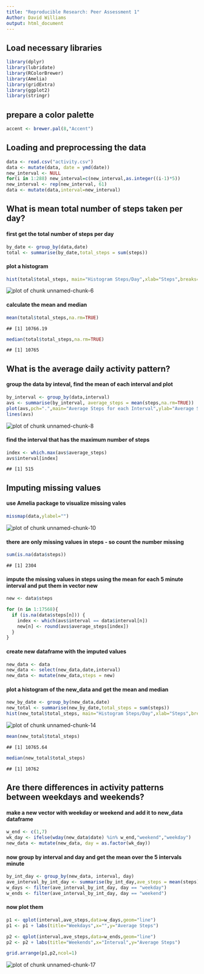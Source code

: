 ```yaml
---
title: "Reproducible Research: Peer Assessment 1"
Author: David Williams
output: html_document
---
```


## Load necessary libraries

```r
library(dplyr)
library(lubridate)
library(RColorBrewer)
library(Amelia)
library(gridExtra)
library(ggplot2)
library(stringr)
```

## prepare a color palette

```r
accent <- brewer.pal(8,"Accent")
```

## Loading and preprocessing the data

```r
data <- read.csv("activity.csv")
data <- mutate(data, date = ymd(date))
new_interval <- NULL
for(i in 1:288) new_interval=c(new_interval,as.integer((i-1)*5))
new_interval <- rep(new_interval, 61)
data <- mutate(data,interval=new_interval)
```

## What is mean total number of steps taken per day?
#### first get the total number of steps per day

```r
by_date <- group_by(data,date)
total <- summarise(by_date,total_steps = sum(steps))
```
#### plot a histogram

```r
hist(total$total_steps, main="Histogram Steps/Day",xlab="Steps",breaks=10,col=accent[5])
```

![plot of chunk unnamed-chunk-6](figure/unnamed-chunk-6-1.png) 

#### calculate the mean and median

```r
mean(total$total_steps,na.rm=TRUE)
```

```
## [1] 10766.19
```

```r
median(total$total_steps,na.rm=TRUE)
```

```
## [1] 10765
```

## What is the average daily activity pattern?
#### group the data by inteval, find the mean of each interval and plot

```r
by_interval <- group_by(data,interval)
avs <- summarise(by_interval, average_steps = mean(steps,na.rm=TRUE))
plot(avs,pch=".",main="Average Steps for each Interval",ylab="Average Steps",col=accent[6])
lines(avs)
```

![plot of chunk unnamed-chunk-8](figure/unnamed-chunk-8-1.png) 

#### find the interval that has the maximum number of steps

```r
index <- which.max(avs$average_steps)
avs$interval[index]
```

```
## [1] 515
```

## Imputing missing values
#### use Amelia package to visualize missing vales

```r
missmap(data,ylabel="")
```

![plot of chunk unnamed-chunk-10](figure/unnamed-chunk-10-1.png) 

#### there are only missing values in steps - so count the number missing

```r
sum(is.na(data$steps))
```

```
## [1] 2304
```
#### impute the missing values in steps using the mean for each 5 minute interval and put them in vector new

```r
new <- data$steps

for (n in 1:17568){
  if (is.na(data$steps[n])) {
    index <- which(avs$interval == data$interval[n])
    new[n] <- round(avs$average_steps[index])
  }
}
```

#### create new dataframe with the imputed values

```r
new_data <- data
new_data <- select(new_data,date,interval)
new_data <- mutate(new_data,steps = new)
```

#### plot a histogram of the new_data and get the mean and median

```r
new_by_date <- group_by(new_data,date)
new_total <- summarise(new_by_date,total_steps = sum(steps))
hist(new_total$total_steps, main="Histogram Steps/Day",xlab="Steps",breaks=10,col=accent[7])
```

![plot of chunk unnamed-chunk-14](figure/unnamed-chunk-14-1.png) 

```r
mean(new_total$total_steps)
```

```
## [1] 10765.64
```

```r
median(new_total$total_steps)
```

```
## [1] 10762
```

## Are there differences in activity patterns between weekdays and weekends?
#### make a new vector with weekday or weekend and add it to new_data dataframe

```r
w_end <- c(1,7)
wk_day <- ifelse(wday(new_data$date) %in% w_end,"weekend","weekday")
new_data <- mutate(new_data, day = as.factor(wk_day))
```

#### now group by interval and day and get the mean over the 5 intervals minute

```r
by_int_day <- group_by(new_data, interval, day)
ave_interval_by_int_day <- summarise(by_int_day,ave_steps = mean(steps))
w_days <- filter(ave_interval_by_int_day, day == "weekday")
w_ends <- filter(ave_interval_by_int_day, day == "weekend")
```

#### now plot them

```r
p1 <- qplot(interval,ave_steps,data=w_days,geom="line")
p1 <- p1 + labs(title="Weekdays",x="",y="Average Steps")

p2 <- qplot(interval,ave_steps,data=w_ends,geom="line")
p2 <- p2 + labs(title="Weekends",x="Interval",y="Average Steps")

grid.arrange(p1,p2,ncol=1)
```

![plot of chunk unnamed-chunk-17](figure/unnamed-chunk-17-1.png) 
